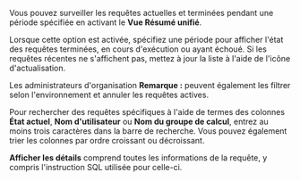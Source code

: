 Vous pouvez surveiller les requêtes actuelles et terminées pendant une période spécifiée en activant le **Vue Résumé unifié**.

Lorsque cette option est activée, spécifiez une période pour afficher l'état des requêtes terminées, en cours d'exécution ou ayant échoué. Si les requêtes récentes ne s'affichent pas, mettez à jour la liste à l'aide de l'icône d'actualisation.

Les administrateurs d'organisation **Remarque :** peuvent également les filtrer selon l'environnement et annuler les requêtes actives.

Pour rechercher des requêtes spécifiques à l'aide de termes des colonnes **État actuel**, **Nom d'utilisateur** ou **Nom du groupe de calcul**, entrez au moins trois caractères dans la barre de recherche. Vous pouvez également trier les colonnes par ordre croissant ou décroissant.

**Afficher les détails** comprend toutes les informations de la requête, y compris l'instruction SQL utilisée pour celle-ci.
